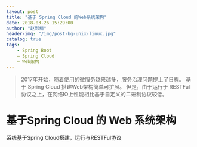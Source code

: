 ```yaml
---
layout: post
title: "基于 Spring Cloud 的Web系统架构"
date: 2018-03-26 15:29:00
author: "赵影楠"
header-img: "/img/post-bg-unix-linux.jpg"
catalog: true
tags:
    - Spring Boot
    — Spring Cloud
    — Web架构
---
```


> 2017年开始，随着使用的微服务越来越多，服务治理问题提上了日程。
> 基于 Spring Cloud 搭建Web架构简单可扩展。
> 但是，由于运行于 RESTFul 协议之上，在网络IO上性能相比基于自定义的二进制协议较低。


# 基于Spring Cloud 的 Web 系统架构

系统基于Spring Cloud搭建，运行与RESTFul协议
